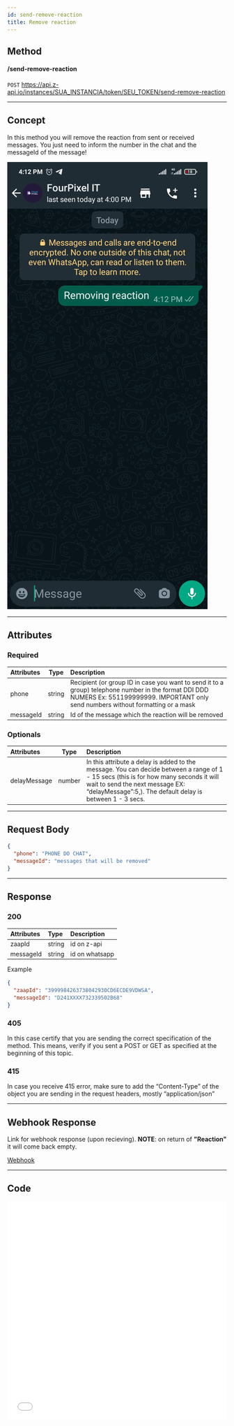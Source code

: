 ```yaml
---
id: send-remove-reaction
title: Remove reaction
---
```


## Method

#### /send-remove-reaction

`POST` https://api.z-api.io/instances/SUA_INSTANCIA/token/SEU_TOKEN/send-remove-reaction

---

## Concept 

In this method you will remove the reaction from sent or received messages. You just need to inform the number in the chat and the messageId of the message!

![image](../../../../../img/Removingreaction.jpeg)

---

## Attributes

[link]: https://fsymbols.com/pt/emoji/

### Required

| Attributes | Type | Description |
| :-- | :-: | :-- |
| phone | string | Recipient (or group ID in case you want to send it to a group) telephone number in the format DDI DDD NUMERS Ex: 551199999999. IMPORTANT  only send numbers without formatting or a mask  |
| messageId | string | Id of the message which the reaction will be removed|

### Optionals 

| Attributes | Type | Description |
| :-- | :-: | :-- |
| delayMessage | number | In this attribute a delay is added to the message. You can decide between a range of 1 - 15 secs (this is for how many seconds it will wait to send the next message EX: “delayMessage”:5,). The default delay is between 1 - 3 secs.|

---

## Request Body

```json
{
  "phone": "PHONE DO CHAT",
  "messageId": "messages that will be removed"
}
```

---

## Response

### 200

| Attributes | Type   | Description      |
| :-------- | :----- | :------------- |
| zaapId    | string | id on z-api    |
| messageId | string | id on whatsapp |

Example

```json
{
  "zaapId": "3999984263738042930CD6ECDE9VDWSA",
  "messageId": "D241XXXX732339502B68"
}
```

### 405

In this case certify that you are sending the correct specification of the method. This means, verify if you sent a POST or GET as specified at the beginning of this topic.

### 415

In case you receive 415 error, make sure to add the “Content-Type” of the object you are sending in the request headers, mostly “application/json”

---

## Webhook Response

Link for webhook response (upon recieving). **NOTE**: on return of **"Reaction"** it will come back empty. 

[Webhook](../webhooks/on-message-received#exemplo-de-retorno-de-reação)

---

## Code

<iframe src="//api.apiembed.com/?source=https://raw.githubusercontent.com/Z-API/z-api-docs/main/json-examples/remove-reaction.json&targets=all" frameborder="0" scrolling="no" width="100%" height="500px" seamless></iframe>
